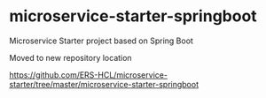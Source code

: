 # microservice-starter-springboot
Microservice Starter project based on Spring Boot

Moved to new repository location

https://github.com/ERS-HCL/microservice-starter/tree/master/microservice-starter-springboot
